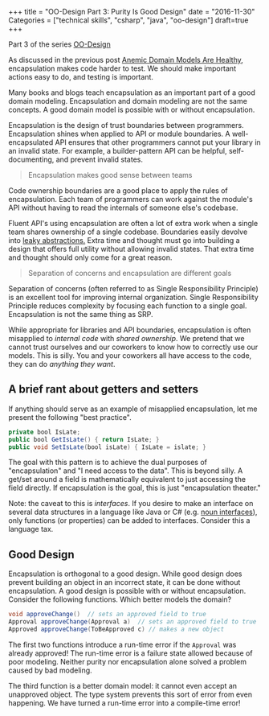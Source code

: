 +++
title = "OO-Design Part 3: Purity Is Good Design"
date = "2016-11-30"
Categories = ["technical skills", "csharp", "java", "oo-design"]
draft=true
+++

Part 3 of the series [OO-Design](/categories/oo-design/)

As discussed in the previous post
[Anemic Domain Models Are Healthy](/anemic-domain-model/), encapsulation makes
code harder to test. We should make important actions easy to do, and testing is
important.

Many books and blogs teach encapsulation as an important part of a good domain
modeling. Encapsulation and domain modeling are not the same concepts. A good
domain model is possible with or without encapsulation.

Encapsulation is the design of trust boundaries between programmers.
Encapsulation shines when applied to API or module boundaries. A
well-encapsulated API ensures that other programmers cannot put your library in
an invalid state. For example, a builder-pattern API can be helpful,
self-documenting, and prevent invalid states.

> Encapsulation makes good sense between teams

Code ownership boundaries are a good place to apply the rules of encapsulation.
Each team of programmers can work against the module's API without having to
read the internals of someone else's codebase.

Fluent API's using encapsulation are often a lot of extra work when a single
team shares ownership of a single codebase. Boundaries easily devolve into
[leaky abstractions.](https://en.wikipedia.org/wiki/Leaky_abstraction) Extra
time and thought must go into building a design that offers full utility without
allowing invalid states. That extra time and thought should only come for a
great reason.

> Separation of concerns and encapsulation are different goals

Separation of concerns (often referred to as Single Responsibility Principle) is
an excellent tool for improving internal organization. Single Responsibility
Principle reduces complexity by focusing each function to a single goal.
Encapsulation is not the same thing as SRP.

While appropriate for libraries and API boundaries, encapsulation is often
misapplied to _internal code_ with _shared ownership_. We pretend that we cannot
trust ourselves and our coworkers to know how to correctly use our models. This
is silly. You and your coworkers all have access to the code, they can do
_anything they want_. 

## A brief rant about getters and setters

If anything should serve as an example of misapplied encapsulation, let me
present the following "best practice".

``` java
private bool IsLate;
public bool GetIsLate() { return IsLate; }
public void SetIsLate(bool isLate) { IsLate = islate; }
```

The goal with this pattern is to achieve the dual purposes of "encapsulation"
and "I need access to the data". This is beyond silly. A get/set around a field
is mathematically equivalent to just accessing the field directly. If
encapsulation is the goal, this is just "encapsulation theater."

Note: the caveat to this is _interfaces_. If you desire to make an interface on
several data structures in a language like Java or C# (e.g.
[noun interfaces](/better-oo-design/)), only functions (or properties) can be
added to interfaces. Consider this a language tax.

## Good Design

Encapsulation is orthogonal to a good design. While good design does prevent
building an object in an incorrect state, it can be done without encapsulation.
A good design is possible with or without encapsulation. Consider the following
functions. Which better models the domain?


``` java
void approveChange()  // sets an approved field to true
Approval approveChange(Approval a)  // sets an approved field to true
Approved approveChange(ToBeApproved c) // makes a new object
```

The first two functions introduce a run-time error if the ```Approval``` was
already approved! The run-time error is a failure state allowed because of poor
modeling. Neither purity nor encapsulation alone solved a problem caused by bad
modeling.

The third function is a better domain model: it cannot even accept an unapproved
object. The type system prevents this sort of error from even happening. We have
turned a run-time error into a compile-time error!
